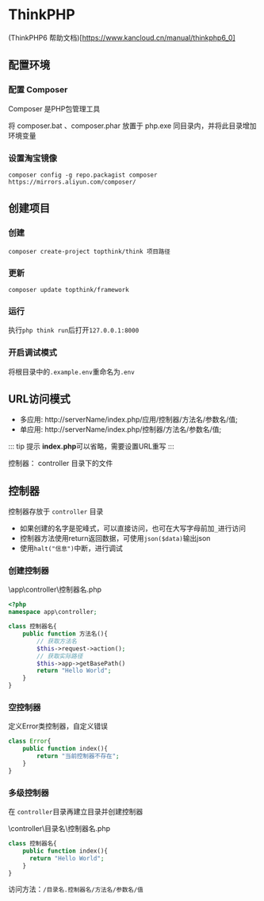 # ThinkPHP

(ThinkPHP6 帮助文档)[https://www.kancloud.cn/manual/thinkphp6_0]

## 配置环境

### 配置 Composer

Composer 是PHP包管理工具  

将 composer.bat 、composer.phar 放置于 php.exe 同目录内，并将此目录增加环境变量

### 设置淘宝镜像

```composer config -g repo.packagist composer https://mirrors.aliyun.com/composer/```

## 创建项目

### 创建

```composer create-project topthink/think 项目路径```

### 更新

```composer update topthink/framework```

### 运行

执行```php think run```后打开```127.0.0.1:8000```

### 开启调试模式

将根目录中的```.example.env```重命名为```.env```

## URL访问模式

* 多应用: http://serverName/index.php/应用/控制器/方法名/参数名/值;
* 单应用: http://serverName/index.php/控制器/方法名/参数名/值;

::: tip 提示
**index.php**可以省略，需要设置URL重写
:::

控制器： controller 目录下的文件

## 控制器

控制器存放于 ``controller`` 目录

* 如果创建的名字是驼峰式，可以直接访问，也可在大写字母前加``_``进行访问
* 控制器方法使用return返回数据，可使用```json($data)```输出json
* 使用``halt("信息")``中断，进行调试

### 创建控制器

\app\controller\控制器名.php

``` PHP
<?php
namespace app\controller;

class 控制器名{
    public function 方法名(){
        // 获取方法名
        $this->request->action();
        // 获取实际路径
        $this->app->getBasePath()
        return "Hello World";
    }
}
```

### 空控制器

定义Error类控制器，自定义错误

``` PHP
class Error{
    public function index(){
        return "当前控制器不存在";
    }
}
```

### 多级控制器

在 ``controller``目录再建立目录并创建控制器

\controller\目录名\控制器名.php

``` PHP
class 控制器名{
    public function index(){
      return "Hello World";
    }
}
```

访问方法：``/目录名.控制器名/方法名/参数名/值``
